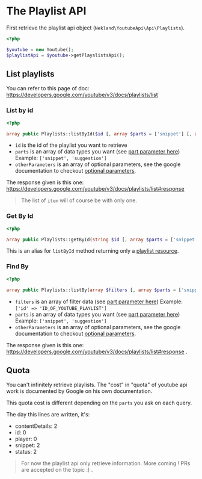 The Playlist API
================

First retrieve the playlist api object (`Nekland\YoutubeApi\Api\Playlists`).

```php
<?php

$youtube = new Youtube();
$playlistApi = $youtube->getPlayslistsApi();
```

List playlists
--------------

You can refer to this page of doc: https://developers.google.com/youtube/v3/docs/playlists/list

### List by id

```php
<?php

array public Playlists::listById($id [, array $parts = ['snippet'] [, array $otherParameters= [] ]])
```

* `id` is the id of the playlist you want to retrieve
* `parts` is an array of data types you want (see [part parameter here](https://developers.google.com/youtube/v3/docs/playlists/list))
  Example: `['snippet', 'suggestion']`
* `otherParameters` is an array of optional parameters, see the google documentation to checkout [optional parameters](https://developers.google.com/youtube/v3/docs/playlists/list).

The response given is this one: https://developers.google.com/youtube/v3/docs/playlists/list#response

> The list of `item` will of course be with only one.

### Get By Id

```php
<?php

array public Playlists::getById(string $id [, array $parts = ['snippet'] [, array $otherParameters = [] ]])
```

This is an alias for `listById` method returning only a [playlist resource](https://developers.google.com/youtube/v3/docs/playlists#resource).

### Find By

```php
<?php

array public Playlists::listBy(array $filters [, array $parts = ['snippet'] [, array $otherParameters = [] ]])
```

* `filters` is an array of filter data (see [part parameter here](https://developers.google.com/youtube/v3/docs/playlists/list))
  Example: `['id' => 'ID_OF_YOUTUBE_PLAYLIST']`
* `parts` is an array of data types you want (see [part parameter here](https://developers.google.com/youtube/v3/docs/playlists/list))
  Example: `['snippet', 'suggestion']`
* `otherParameters` is an array of optional parameters, see the google documentation to checkout [optional parameters](https://developers.google.com/youtube/v3/docs/playlists/list).


The response given is this one: https://developers.google.com/youtube/v3/docs/playlists/list#response .

Quota
-----

You can't infinitely retrieve playlists. The "cost" in "quota" of youtube api work is documented by Google on his own documentation.

This quota cost is different depending on the `parts` you ask on each query.

The day this lines are written, it's:

* contentDetails: 2
* id: 0
* player: 0
* snippet: 2
* status: 2

> For now the playlist api only retrieve information. More coming ! PRs are accepted on the topic :) .
